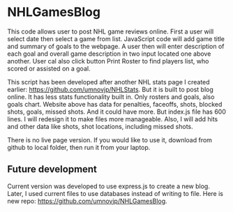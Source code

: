 # NHLGamesBlog
This code allows user to post NHL game reviews online. First a user will select date then select a game from list. JavaScript code will add game title and summary of goals to the webpage. A user then will enter description of each goal and overall game description in two input located one above another. User cal also click button Print Roster to find players list, who scored or assisted on a goal.  

This script has been developed after another NHL stats page I created earlier: https://github.com/umnovjp/NHLStats. But it is built to post blog online. It has less stats functionality built in. Only rosters and goals, also goals chart. Website above has data for penalties, faceoffs, shots, blocked shots, goals, missed shots. And it could have more. But index.js file has 600 lines. I will redesign it to make files more manageable. Also, I will add hits and other data like shots, shot locations, including missed shots. 

There is no live page version. If you would like to use it, download from github to local folder, then run it from your laptop.  

## Future development
Current version was developed to use express.js to create a new blog. Later, I used current files to use databases instead of writing to file. Here is new repo: https://github.com/umnovjp/NHLGamesBlog. 
